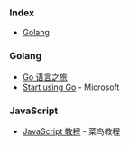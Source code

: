 ### Index

* [Golang](#golang)


### Golang

* [Go 语言之旅](https://tour.go-zh.org)
* [Start using Go](https://docs.microsoft.com/zh-cn/learn/paths/go-first-steps/) - Microsoft


### JavaScript

* [JavaScript 教程](https://www.runoob.com/js/js-tutorial.html) - 菜鸟教程

